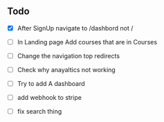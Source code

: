 ## Todo

- [x] After SignUp  navigate to /dashbord not /   
- [ ]  In Landing page Add courses that are in Courses 
- [ ]  Change the navigation top redirects
- [ ]  Check why anayaltics not working
- [ ]  Try to add A dashboard 
- [ ] add webhook to stripe
- [ ] fix search thing

